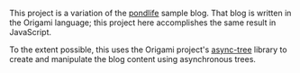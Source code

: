 This project is a variation of the [pondlife](https://github.com/WebOrigami/pondlife) sample blog. That blog is written in the Origami language; this project here accomplishes the same result in JavaScript.

To the extent possible, this uses the Origami project's [async-tree](https://weborigami.org/async-tree/) library to create and manipulate the blog content using asynchronous trees.
